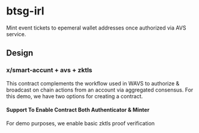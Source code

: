 # btsg-irl
 
Mint event tickets to epemeral wallet addresses once authorized via AVS service.


## Design 

### x/smart-accunt + avs + zktls
This contract complements the workflow used in WAVS to authorize & broadcast on chain actions from an account via aggregated consensus. For this demo, we have two options for creating a contract.

#### Support To Enable Contract Both Authenticator & Minter
For demo purposes, we enable basic zktls proof verification 